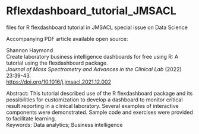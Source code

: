# Rflexdashboard_tutorial_JMSACL
files for R flexdashboard tutorial in JMSACL special issue on Data Science

Accompanying PDF article available open source:

Shannon Haymond  
Create laboratory business intelligence dashboards for free using R: A tutorial using the flexdashboard package.  
*Journal of Mass Spectrometry and Advances in the Clinical Lab* (2022) 23:39-43.  
https://doi.org/10.1016/j.jmsacl.2021.12.002    
  
Abstract: This tutorial described use of the R flexdashboard package and its possibilities for customization to develop a dashboard to monitor critical result reporting in a clinical laboratory. Several examples of interactive components were demonstrated. Sample code and exercises were provided to facilitate learning.  
Keywords: Data analytics; Business intelligence

